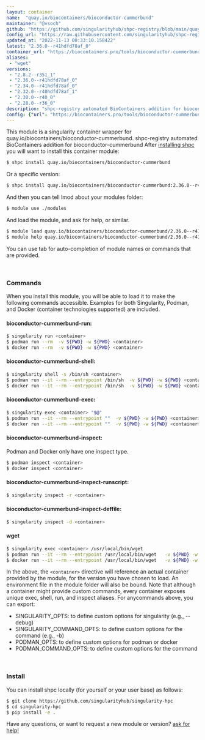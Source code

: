 ```yaml
---
layout: container
name:  "quay.io/biocontainers/bioconductor-cummerbund"
maintainer: "@vsoch"
github: "https://github.com/singularityhub/shpc-registry/blob/main/quay.io/biocontainers/bioconductor-cummerbund/container.yaml"
config_url: "https://raw.githubusercontent.com/singularityhub/shpc-registry/main/quay.io/biocontainers/bioconductor-cummerbund/container.yaml"
updated_at: "2022-11-13 00:33:10.158422"
latest: "2.36.0--r41hdfd78af_0"
container_url: "https://biocontainers.pro/tools/bioconductor-cummerbund"
aliases:
 - "wget"
versions:
 - "2.8.2--r351_1"
 - "2.36.0--r41hdfd78af_0"
 - "2.34.0--r41hdfd78af_0"
 - "2.32.0--r40hdfd78af_1"
 - "2.30.0--r40_0"
 - "2.28.0--r36_0"
description: "shpc-registry automated BioContainers addition for bioconductor-cummerbund"
config: {"url": "https://biocontainers.pro/tools/bioconductor-cummerbund", "maintainer": "@vsoch", "description": "shpc-registry automated BioContainers addition for bioconductor-cummerbund", "latest": {"2.36.0--r41hdfd78af_0": "sha256:53af8aff39f4fc24aea92bbb105a8f0a37361b617c1cfc5ca9e4f093aa8bac25"}, "tags": {"2.8.2--r351_1": "sha256:781a7009f2aba73ebef94e74855f6b02cec59e263e26635bb2ffd7eb5d0dce77", "2.36.0--r41hdfd78af_0": "sha256:53af8aff39f4fc24aea92bbb105a8f0a37361b617c1cfc5ca9e4f093aa8bac25", "2.34.0--r41hdfd78af_0": "sha256:57a2c9b3db144c29a1be7fb5a09f2e8afe9780cede99f69582054ed78ce15b3d", "2.32.0--r40hdfd78af_1": "sha256:0bb80bab5e93fd9f2cf3c8eaf9d87ba353a5b2b25a7320325526a31808c6c820", "2.30.0--r40_0": "sha256:9a1430d93617a914133a61f6d3cc1a6742c0edc66fcf2d5a18835a1cb27025f1", "2.28.0--r36_0": "sha256:d6ebc3d04dd64f975470f27f53d641cd36198d7d20d88ba782ce70e416d2665a"}, "docker": "quay.io/biocontainers/bioconductor-cummerbund", "aliases": {"wget": "/usr/local/bin/wget"}}
---
```


This module is a singularity container wrapper for quay.io/biocontainers/bioconductor-cummerbund.
shpc-registry automated BioContainers addition for bioconductor-cummerbund
After [installing shpc](#install) you will want to install this container module:


```bash
$ shpc install quay.io/biocontainers/bioconductor-cummerbund
```

Or a specific version:

```bash
$ shpc install quay.io/biocontainers/bioconductor-cummerbund:2.36.0--r41hdfd78af_0
```

And then you can tell lmod about your modules folder:

```bash
$ module use ./modules
```

And load the module, and ask for help, or similar.

```bash
$ module load quay.io/biocontainers/bioconductor-cummerbund/2.36.0--r41hdfd78af_0
$ module help quay.io/biocontainers/bioconductor-cummerbund/2.36.0--r41hdfd78af_0
```

You can use tab for auto-completion of module names or commands that are provided.

<br>

### Commands

When you install this module, you will be able to load it to make the following commands accessible.
Examples for both Singularity, Podman, and Docker (container technologies supported) are included.

#### bioconductor-cummerbund-run:

```bash
$ singularity run <container>
$ podman run --rm  -v ${PWD} -w ${PWD} <container>
$ docker run --rm  -v ${PWD} -w ${PWD} <container>
```

#### bioconductor-cummerbund-shell:

```bash
$ singularity shell -s /bin/sh <container>
$ podman run --it --rm --entrypoint /bin/sh  -v ${PWD} -w ${PWD} <container>
$ docker run --it --rm --entrypoint /bin/sh  -v ${PWD} -w ${PWD} <container>
```

#### bioconductor-cummerbund-exec:

```bash
$ singularity exec <container> "$@"
$ podman run --it --rm --entrypoint ""  -v ${PWD} -w ${PWD} <container> "$@"
$ docker run --it --rm --entrypoint ""  -v ${PWD} -w ${PWD} <container> "$@"
```

#### bioconductor-cummerbund-inspect:

Podman and Docker only have one inspect type.

```bash
$ podman inspect <container>
$ docker inspect <container>
```

#### bioconductor-cummerbund-inspect-runscript:

```bash
$ singularity inspect -r <container>
```

#### bioconductor-cummerbund-inspect-deffile:

```bash
$ singularity inspect -d <container>
```


#### wget

```bash
$ singularity exec <container> /usr/local/bin/wget
$ podman run --it --rm --entrypoint /usr/local/bin/wget   -v ${PWD} -w ${PWD} <container> -c " $@"
$ docker run --it --rm --entrypoint /usr/local/bin/wget   -v ${PWD} -w ${PWD} <container> -c " $@"
```



In the above, the `<container>` directive will reference an actual container provided
by the module, for the version you have chosen to load. An environment file in the
module folder will also be bound. Note that although a container
might provide custom commands, every container exposes unique exec, shell, run, and
inspect aliases. For anycommands above, you can export:

 - SINGULARITY_OPTS: to define custom options for singularity (e.g., --debug)
 - SINGULARITY_COMMAND_OPTS: to define custom options for the command (e.g., -b)
 - PODMAN_OPTS: to define custom options for podman or docker
 - PODMAN_COMMAND_OPTS: to define custom options for the command

<br>

### Install

You can install shpc locally (for yourself or your user base) as follows:

```bash
$ git clone https://github.com/singularityhub/singularity-hpc
$ cd singularity-hpc
$ pip install -e .
```

Have any questions, or want to request a new module or version? [ask for help!](https://github.com/singularityhub/singularity-hpc/issues)